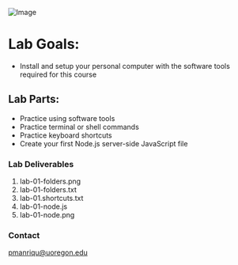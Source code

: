 
![Image](https://images.unsplash.com/photo-1555949963-ff9fe0c870eb?ixid=MnwxMjA3fDB8MHxwaG90by1wYWdlfHx8fGVufDB8fHx8&ixlib=rb-1.2.1&auto=format&fit=crop&w=750&q=80)

# Lab Goals:

- Install and setup your personal computer with the software tools required for this course

## Lab Parts: 

- Practice using software tools
- Practice terminal or shell commands
- Practice keyboard shortcuts
- Create your first Node.js server-side JavaScript file

### Lab Deliverables

1. lab-01-folders.png
2. lab-01-folders.txt
3. lab-01.shortcuts.txt
4. lab-01-node.js
5. lab-01-node.png



### Contact

pmanriqu@uoregon.edu

